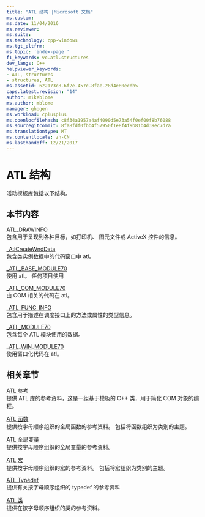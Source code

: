 ```yaml
---
title: "ATL 结构 |Microsoft 文档"
ms.custom: 
ms.date: 11/04/2016
ms.reviewer: 
ms.suite: 
ms.technology: cpp-windows
ms.tgt_pltfrm: 
ms.topic: 'index-page '
f1_keywords: vc.atl.structures
dev_langs: C++
helpviewer_keywords:
- ATL, structures
- structures, ATL
ms.assetid: 622173c8-6f2e-457c-8fae-28d4e80ecdb5
caps.latest.revision: "14"
author: mikeblome
ms.author: mblome
manager: ghogen
ms.workload: cplusplus
ms.openlocfilehash: c8f34a1957a4af4090d5e73a54f0ef00f8b76088
ms.sourcegitcommit: 8fa8fdf0fbb4f57950f1e8f4f9b81b4d39ec7d7a
ms.translationtype: MT
ms.contentlocale: zh-CN
ms.lasthandoff: 12/21/2017
---
```

# <a name="atl-structures"></a>ATL 结构


活动模板库包括以下结构。  
  
## <a name="in-this-section"></a>本节内容  
 [ATL_DRAWINFO](../../atl/reference/atl-drawinfo-structure.md)  
 包含用于呈现到各种目标，如打印机、 图元文件或 ActiveX 控件的信息。  
  
 [_AtlCreateWndData](../../atl/reference/atlcreatewnddata-structure.md)  
 包含类实例数据中的代码窗口中 atl。  
  
 [_ATL_BASE_MODULE70](../../atl/reference/atl-base-module70-structure.md)  
 使用 atl。 任何项目使用  
  
 [_ATL_COM_MODULE70](../../atl/reference/atl-com-module70-structure.md)  
 由 COM 相关的代码在 atl。  
  
 [_ATL_FUNC_INFO](../../atl/reference/atl-func-info-structure.md)  
 包含用于描述在调度接口上的方法或属性的类型信息。  
  
 [_ATL_MODULE70](../../atl/reference/atl-module70-structure.md)  
 包含每个 ATL 模块使用的数据。  
  
 [_ATL_WIN_MODULE70](../../atl/reference/atl-win-module70-structure.md)  
 使用窗口化代码在 atl。  
  
## <a name="related-sections"></a>相关章节  
 [ATL 参考](../../atl/atl-com-desktop-components.md)  
 提供 ATL 库的参考资料，这是一组基于模板的 C++ 类，用于简化 COM 对象的编程。  
  
 [ATL 函数](../../atl/reference/atl-functions.md)  
 提供按字母顺序组织的全局函数的参考资料。 包括将函数组织为类别的主题。  
  
 [ATL 全局变量](../../atl/reference/atl-global-variables.md)  
 提供按字母顺序组织的全局变量的参考资料。  
  
 [ATL 宏](../../atl/reference/atl-macros.md)  
 提供按字母顺序组织的宏的参考资料。 包括将宏组织为类别的主题。  
  
 [ATL Typedef](../../atl/reference/atl-typedefs.md)  
 提供有关按字母顺序组织的 typedef 的参考资料  
  
 [ATL 类](../../atl/reference/atl-classes.md)  
 提供在按字母顺序组织的类的参考资料。
